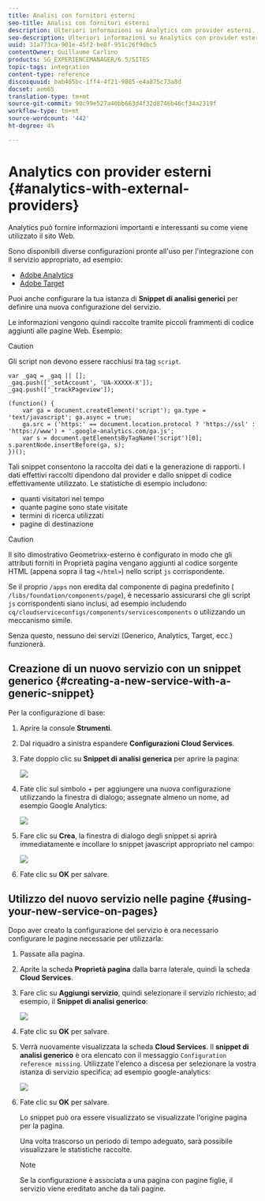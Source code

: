 ```yaml
---
title: Analisi con fornitori esterni
seo-title: Analisi con fornitori esterni
description: Ulteriori informazioni su Analytics con provider esterni.
seo-description: Ulteriori informazioni su Analytics con provider esterni.
uuid: 31a773ca-901e-45f2-be8f-951c26f9dbc5
contentOwner: Guillaume Carlino
products: SG_EXPERIENCEMANAGER/6.5/SITES
topic-tags: integration
content-type: reference
discoiquuid: bab465bc-1ff4-4f21-9885-e4a875c73a8d
docset: aem65
translation-type: tm+mt
source-git-commit: 90c99e527a40bb663d4f32d8746b46cf34a2319f
workflow-type: tm+mt
source-wordcount: '442'
ht-degree: 4%

---
```



# Analytics con provider esterni {#analytics-with-external-providers}

Analytics può fornire informazioni importanti e interessanti su come viene utilizzato il sito Web.

Sono disponibili diverse configurazioni pronte all&#39;uso per l&#39;integrazione con il servizio appropriato, ad esempio:

* [Adobe Analytics](/help/sites-administering/adobeanalytics.md)
* [Adobe Target](/help/sites-administering/target.md)

Puoi anche configurare la tua istanza di **Snippet di analisi generici** per definire una nuova configurazione del servizio.

Le informazioni vengono quindi raccolte tramite piccoli frammenti di codice aggiunti alle pagine Web. Esempio:

>[!CAUTION]
>
>Gli script non devono essere racchiusi tra tag `script`.

```
var _gaq = _gaq || [];
_gaq.push(['_setAccount', 'UA-XXXXX-X']);
_gaq.push(['_trackPageview']);

(function() {
    var ga = document.createElement('script'); ga.type = 'text/javascript'; ga.async = true;
    ga.src = ('https:' == document.location.protocol ? 'https://ssl' : 'https://www') + '.google-analytics.com/ga.js';
    var s = document.getElementsByTagName('script')[0]; s.parentNode.insertBefore(ga, s);
})();
```

Tali snippet consentono la raccolta dei dati e la generazione di rapporti. I dati effettivi raccolti dipendono dal provider e dallo snippet di codice effettivamente utilizzato. Le statistiche di esempio includono:

* quanti visitatori nel tempo
* quante pagine sono state visitate
* termini di ricerca utilizzati
* pagine di destinazione

>[!CAUTION]
>
>Il sito dimostrativo Geometrixx-esterno è configurato in modo che gli attributi forniti in Proprietà pagina vengano aggiunti al codice sorgente HTML (appena sopra il tag `</html>`) nello script `js` corrispondente.
>
>Se il proprio `/apps` non eredita dal componente di pagina predefinito ( `/libs/foundation/components/page`), è necessario assicurarsi che gli script `js` corrispondenti siano inclusi, ad esempio includendo `cq/cloudserviceconfigs/components/servicescomponents` o utilizzando un meccanismo simile.
>
>Senza questo, nessuno dei servizi (Generico, Analytics, Target, ecc.) funzionerà.

## Creazione di un nuovo servizio con un snippet generico {#creating-a-new-service-with-a-generic-snippet}

Per la configurazione di base:

1. Aprire la console **Strumenti**.
1. Dal riquadro a sinistra espandere **Configurazioni Cloud Services**.
1. Fate doppio clic su **Snippet di analisi generica** per aprire la pagina:

   ![](assets/analytics_genericoverview.png)

1. Fate clic sul simbolo + per aggiungere una nuova configurazione utilizzando la finestra di dialogo; assegnate almeno un nome, ad esempio Google Analytics:

   ![](assets/analytics_addconfig.png)

1. Fare clic su **Crea**, la finestra di dialogo degli snippet si aprirà immediatamente e incollare lo snippet javascript appropriato nel campo:

   ![](assets/analytics_snippet.png)

1. Fate clic su **OK** per salvare. 

## Utilizzo del nuovo servizio nelle pagine {#using-your-new-service-on-pages}

Dopo aver creato la configurazione del servizio è ora necessario configurare le pagine necessarie per utilizzarla:

1. Passate alla pagina.
1. Aprite la scheda **Proprietà pagina** dalla barra laterale, quindi la scheda **Cloud Services**.
1. Fare clic su **Aggiungi servizio**, quindi selezionare il servizio richiesto; ad esempio, il **Snippet di analisi generico**:

   ![](assets/analytics_selectservice.png)

1. Fate clic su **OK** per salvare. 
1. Verrà nuovamente visualizzata la scheda **Cloud Services**. Il **snippet di analisi generico** è ora elencato con il messaggio `Configuration reference missing`. Utilizzate l&#39;elenco a discesa per selezionare la vostra istanza di servizio specifica; ad esempio google-analytics:

   ![](assets/analytics_selectspecificservice.png)

1. Fate clic su **OK** per salvare. 

   Lo snippet può ora essere visualizzato se visualizzate l&#39;origine pagina per la pagina.

   Una volta trascorso un periodo di tempo adeguato, sarà possibile visualizzare le statistiche raccolte.

   >[!NOTE]
   >
   >Se la configurazione è associata a una pagina con pagine figlie, il servizio viene ereditato anche da tali pagine.

